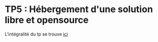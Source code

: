 # TP5 : Hébergement d'une solution libre et opensource

L'intégralité du tp se trouve [ici](https://github.com/charles-brun/jellyfin-server)
